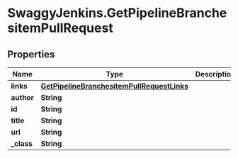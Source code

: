 # SwaggyJenkins.GetPipelineBranchesitemPullRequest

## Properties
Name | Type | Description | Notes
------------ | ------------- | ------------- | -------------
**links** | [**GetPipelineBranchesitemPullRequestLinks**](GetPipelineBranchesitemPullRequestLinks.md) |  | [optional] 
**author** | **String** |  | [optional] 
**id** | **String** |  | [optional] 
**title** | **String** |  | [optional] 
**url** | **String** |  | [optional] 
**_class** | **String** |  | [optional] 


